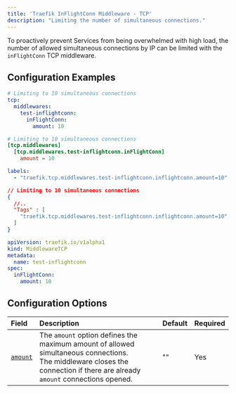 ```yaml
---
title: 'Traefik InFlightConn Middleware - TCP'
description: "Limiting the number of simultaneous connections."
---
```


To proactively prevent Services from being overwhelmed with high load, the number of allowed simultaneous connections by IP can be limited with the `inFlightConn` TCP middleware.

## Configuration Examples

```yaml tab="Structured (YAML)"
# Limiting to 10 simultaneous connections
tcp:
  middlewares:
    test-inflightconn:
      inFlightConn:
        amount: 10
```

```toml tab="Structured (TOML)"
# Limiting to 10 simultaneous connections
[tcp.middlewares]
  [tcp.middlewares.test-inflightconn.inFlightConn]
    amount = 10
```

```yaml tab="Labels"
labels:
  - "traefik.tcp.middlewares.test-inflightconn.inflightconn.amount=10"
```

```json tab="Tags"
// Limiting to 10 simultaneous connections
{
  //..
  "Tags" : [
    "traefik.tcp.middlewares.test-inflightconn.inflightconn.amount=10"
  ]
}
```

```yaml tab="Kubernetes"
apiVersion: traefik.io/v1alpha1
kind: MiddlewareTCP
metadata:
  name: test-inflightconn
spec:
  inFlightConn:
    amount: 10
```

## Configuration Options

| Field | Description | Default | Required |
|:------|:------------|------------------|-------|
| <a id="amount" href="#amount" title="#amount">`amount`</a> | The `amount` option defines the maximum amount of allowed simultaneous connections. <br /> The middleware closes the connection if there are already `amount` connections opened. | "" | Yes |
